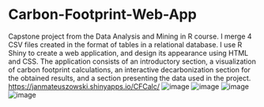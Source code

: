 # Carbon-Footprint-Web-App
Capstone project from the Data Analysis and Mining in R course.
I merge 4 CSV files created in the format of tables in a relational database. I use R Shiny to create a web application, and design its appearance using HTML and CSS. The application consists of an introductory section, a visualization of carbon footprint calculations, an interactive decarbonization section for the obtained results, and a section presenting the data used in the project.
https://janmateuszowski.shinyapps.io/CFCalc/
![image](https://github.com/PortfolioJankowski/Carbon-Footprint-Web-App/assets/143873536/ceded3a7-f318-4b16-959f-38180e21735e)
![image](https://github.com/PortfolioJankowski/Carbon-Footprint-Web-App/assets/143873536/44076139-fd12-4d0f-8435-9dc4d498d120)
![image](https://github.com/PortfolioJankowski/Carbon-Footprint-Web-App/assets/143873536/263e9a1a-d614-4208-a1a9-af759bc23e41)
![image](https://github.com/PortfolioJankowski/Carbon-Footprint-Web-App/assets/143873536/799c4a26-7b4f-41a8-a577-721a6b5ec5d4)


